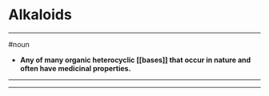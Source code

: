 # Alkaloids
---
#noun
- **Any of many organic heterocyclic [[bases]] that occur in nature and often have medicinal properties.**
---
---
